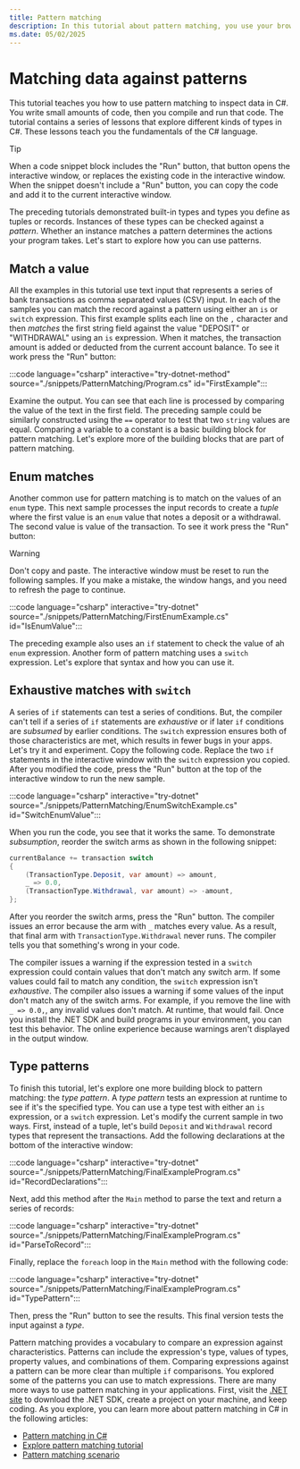 ```yaml
---
title: Pattern matching
description: In this tutorial about pattern matching, you use your browser to learn C# interactively. You're going to write C# code and see the results of compiling and running your code directly in the browser.
ms.date: 05/02/2025
---
```

# Matching data against patterns

This tutorial teaches you how to use pattern matching to inspect data in C#. You write small amounts of code, then you compile and run that code. The tutorial contains a series of lessons that explore different kinds of types in C#. These lessons teach you the fundamentals of the C# language.

> [!TIP]
> When a code snippet block includes the "Run" button, that button opens the interactive window, or replaces the existing code in the interactive window. When the snippet doesn't include a "Run" button, you can copy the code and add it to the current interactive window.

The preceding tutorials demonstrated built-in types and types you define as tuples or records. Instances of these types can be checked against a *pattern*. Whether an instance matches a pattern determines the actions your program takes. Let's start to explore how you can use patterns.

## Match a value

All the examples in this tutorial use text input that represents a series of bank transactions as comma separated values (CSV) input. In each of the samples you can match the record against a pattern using either an `is` or `switch` expression. This first example splits each line on the `,` character and then *matches* the first string field against the value "DEPOSIT" or "WITHDRAWAL" using an `is` expression. When it matches, the transaction amount is added or deducted from the current account balance. To see it work press the "Run" button:

:::code language="csharp" interactive="try-dotnet-method" source="./snippets/PatternMatching/Program.cs" id="FirstExample":::

Examine the output. You can see that each line is processed by comparing the value of the text in the first field. The preceding sample could be similarly constructed using the `==` operator to test that two `string` values are equal. Comparing a variable to a constant is a basic building block for pattern matching. Let's explore more of the building blocks that are part of pattern matching.

## Enum matches

Another common use for pattern matching is to match on the values of an `enum` type. This next sample processes the input records to create a *tuple* where the first value is an `enum` value that notes a deposit or a withdrawal. The second value is value of the transaction. To see it work press the "Run" button:

> [!WARNING]
> Don't copy and paste. The interactive window must be reset to run the following samples. If you make a mistake, the window hangs, and you need to refresh the page to continue.

:::code language="csharp" interactive="try-dotnet" source="./snippets/PatternMatching/FirstEnumExample.cs" id="IsEnumValue":::

The preceding example also uses an `if` statement to check the value of ah `enum` expression. Another form of pattern matching uses a `switch` expression. Let's explore that syntax and how you can use it.

## Exhaustive matches with `switch`

A series of `if` statements can test a series of conditions. But, the compiler can't tell if a series of `if` statements are *exhaustive* or if later `if` conditions are *subsumed* by earlier conditions. The `switch` expression ensures both of those characteristics are met, which results in fewer bugs in your apps. Let's try it and experiment. Copy the following code. Replace the two `if` statements in the interactive window with the `switch` expression you copied. After you modified the code, press the "Run" button at the top of the interactive window to run the new sample.

:::code language="csharp" interactive="try-dotnet" source="./snippets/PatternMatching/EnumSwitchExample.cs" id="SwitchEnumValue":::

When you run the code, you see that it works the same. To demonstrate *subsumption*, reorder the switch arms as shown in the following snippet:

```csharp
currentBalance += transaction switch
{
    (TransactionType.Deposit, var amount) => amount,
    _ => 0.0,
    (TransactionType.Withdrawal, var amount) => -amount,
};
```

After you reorder the switch arms, press the "Run" button. The compiler issues an error because the arm with `_` matches every value. As a result, that final arm with `TransactionType.Withdrawal` never runs. The compiler tells you that something's wrong in your code.

The compiler issues a warning if the expression tested in a `switch` expression could contain values that don't match any switch arm. If some values could fail to match any condition, the `switch` expression isn't *exhaustive*. The compiler also issues a warning if some values of the input don't match any of the switch arms. For example, if you remove the line with `_ => 0.0,`, any invalid values don't match. At runtime, that would fail. Once you install the .NET SDK and build programs in your environment, you can test this behavior. The online experience because warnings aren't displayed in the output window. 

## Type patterns

To finish this tutorial, let's explore one more building block to pattern matching: the *type pattern*. A *type pattern* tests an expression at runtime to see if it's the specified type. You can use a type test with either an `is` expression, or a `switch` expression. Let's modify the current sample in two ways. First, instead of a tuple, let's build `Deposit` and `Withdrawal` record types that represent the transactions. Add the following declarations at the bottom of the interactive window:

:::code language="csharp" interactive="try-dotnet" source="./snippets/PatternMatching/FinalExampleProgram.cs" id="RecordDeclarations":::

Next, add this method after the `Main` method to parse the text and return a series of records:

:::code language="csharp" interactive="try-dotnet" source="./snippets/PatternMatching/FinalExampleProgram.cs" id="ParseToRecord":::

Finally, replace the `foreach` loop in the `Main` method with the following code:

:::code language="csharp" interactive="try-dotnet" source="./snippets/PatternMatching/FinalExampleProgram.cs" id="TypePattern":::

Then, press the "Run" button to see the results. This final version tests the input against a *type*.

Pattern matching provides a vocabulary to compare an expression against characteristics. Patterns can include the expression's type, values of types, property values, and combinations of them. Comparing expressions against a pattern can be more clear than multiple `if` comparisons. You explored some of the patterns you can use to match expressions. There are many more ways to use pattern matching in your applications. First, visit the [.NET site](https://dotnet.microsoft.com/learn/dotnet/hello-world-tutorial/intro) to download the .NET SDK, create a project on your machine, and keep coding. As you explore, you can learn more about pattern matching in C# in the following articles:

- [Pattern matching in C#](../../fundamentals/functional/pattern-matching.md)
- [Explore pattern matching tutorial](../../tutorials/patterns-objects.md)
- [Pattern matching scenario](../../fundamentals/tutorials/pattern-matching.md)
